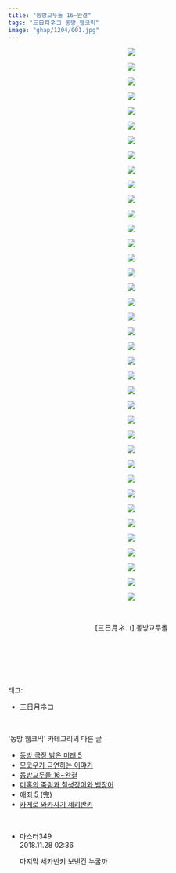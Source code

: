 ```yaml
---
title: "동방교두돌 16~완결"
tags: "三日月ネコ 동방_웹코믹"
image: "ghap/1204/001.jpg"
---
```

<div class="article">
<p style="text-align: center; clear: none; float: none;"><img src="{{ site.nasurl }}/ghap/1204/001.jpg"/></p>
<p style="text-align: center; clear: none; float: none;"><img src="{{ site.nasurl }}/ghap/1204/002.jpg"/></p>
<p style="text-align: center; clear: none; float: none;"><img src="{{ site.nasurl }}/ghap/1204/003.jpg"/></p>
<p style="text-align: center; clear: none; float: none;"><img src="{{ site.nasurl }}/ghap/1204/004.jpg"/></p>
<p style="text-align: center; clear: none; float: none;"><img src="{{ site.nasurl }}/ghap/1204/005.jpg"/></p>
<p style="text-align: center; clear: none; float: none;"><img src="{{ site.nasurl }}/ghap/1204/006.jpg"/></p>
<p style="text-align: center; clear: none; float: none;"><img src="{{ site.nasurl }}/ghap/1204/007.jpg"/></p>
<p style="text-align: center; clear: none; float: none;"><img src="{{ site.nasurl }}/ghap/1204/008.jpg"/></p>
<p style="text-align: center; clear: none; float: none;"><img src="{{ site.nasurl }}/ghap/1204/009.jpg"/></p>
<p style="text-align: center; clear: none; float: none;"><img src="{{ site.nasurl }}/ghap/1204/010.jpg"/></p>
<p style="text-align: center; clear: none; float: none;"><img src="{{ site.nasurl }}/ghap/1204/011.jpg"/></p>
<p style="text-align: center; clear: none; float: none;"><img src="{{ site.nasurl }}/ghap/1204/012.jpg"/></p>
<p style="text-align: center; clear: none; float: none;"><img src="{{ site.nasurl }}/ghap/1204/013.jpg"/></p>
<p style="text-align: center; clear: none; float: none;"><img src="{{ site.nasurl }}/ghap/1204/014.jpg"/></p>
<p style="text-align: center; clear: none; float: none;"><img src="{{ site.nasurl }}/ghap/1204/015.jpg"/></p>
<p style="text-align: center; clear: none; float: none;"><img src="{{ site.nasurl }}/ghap/1204/016.jpg"/></p>
<p style="text-align: center; clear: none; float: none;"><img src="{{ site.nasurl }}/ghap/1204/017.jpg"/></p>
<p style="text-align: center; clear: none; float: none;"><img src="{{ site.nasurl }}/ghap/1204/018.jpg"/></p>
<p style="text-align: center; clear: none; float: none;"><img src="{{ site.nasurl }}/ghap/1204/019.jpg"/></p>
<p style="text-align: center; clear: none; float: none;"><img src="{{ site.nasurl }}/ghap/1204/020.jpg"/></p>
<p style="text-align: center; clear: none; float: none;"><img src="{{ site.nasurl }}/ghap/1204/021.jpg"/></p>
<p style="text-align: center; clear: none; float: none;"><img src="{{ site.nasurl }}/ghap/1204/022.jpg"/></p>
<p style="text-align: center; clear: none; float: none;"><img src="{{ site.nasurl }}/ghap/1204/023.jpg"/></p>
<p style="text-align: center; clear: none; float: none;"><img src="{{ site.nasurl }}/ghap/1204/024.jpg"/></p>
<p style="text-align: center; clear: none; float: none;"><img src="{{ site.nasurl }}/ghap/1204/025.jpg"/></p>
<p style="text-align: center; clear: none; float: none;"><img src="{{ site.nasurl }}/ghap/1204/026.jpg"/></p>
<p style="text-align: center; clear: none; float: none;"><img src="{{ site.nasurl }}/ghap/1204/027.jpg"/></p>
<p style="text-align: center; clear: none; float: none;"><img src="{{ site.nasurl }}/ghap/1204/028.jpg"/></p>
<p style="text-align: center; clear: none; float: none;"><img src="{{ site.nasurl }}/ghap/1204/029.jpg"/></p>
<p style="text-align: center; clear: none; float: none;"><img src="{{ site.nasurl }}/ghap/1204/030.jpg"/></p>
<p style="text-align: center; clear: none; float: none;"><img src="{{ site.nasurl }}/ghap/1204/031.jpg"/></p>
<p style="text-align: center; clear: none; float: none;"><img src="{{ site.nasurl }}/ghap/1204/032.jpg"/></p>
<p style="text-align: center; clear: none; float: none;"><img src="{{ site.nasurl }}/ghap/1204/033.jpg"/></p>
<p style="text-align: center; clear: none; float: none;"><img src="{{ site.nasurl }}/ghap/1204/034.jpg"/></p>
<p style="text-align: center; clear: none; float: none;"><img src="{{ site.nasurl }}/ghap/1204/035.jpg"/></p>
<p style="text-align: center; clear: none; float: none;"><img src="{{ site.nasurl }}/ghap/1204/036.jpg"/></p>
<p style="text-align: center; clear: none; float: none;"><img src="{{ site.nasurl }}/ghap/1204/037.jpg"/></p>
<p style="text-align: center; clear: none; float: none;"><img src="{{ site.nasurl }}/ghap/1204/038.jpg"/></p>
<p style="text-align: center; clear: none; float: none;"><br/></p>
<p style="text-align: center; clear: none; float: none;">[三日月ネコ] 동방교두돌</p>
<p style="text-align: center; clear: none; float: none;"><br/></p>
<p><br/></p>
</div><br/>
<div class="tagTrail">
<p>태그: </p>
<ul>
<li>三日月ネコ</li>
</ul>
</div><br/>
<div class="another">
<p>'동방 웹코믹' 카테고리의 다른 글</p>
<ul>
<li><a href="/2016-07-30-ghap_1233">동방 극장 밝은 미래 5</a></li>
<li><a href="/2016-07-29-ghap_1205">모코우가 금연하는 이야기</a></li>
<li><a href="/2016-07-29-ghap_1204">동방교두돌 16~완결</a></li>
<li><a href="/2016-07-28-ghap_1191">미혹의 죽림과 칠성장어와 뱀장어</a></li>
<li><a href="/2016-07-28-ghap_1185">애죄 5 (完)</a></li>
<li><a href="/2016-07-28-ghap_1182">카게로 와카사기 세키반키</a></li>
</ul>
</div><br/>
<div class="cb_module cb_fluid">
<div class="cb_wrt cb_profile">
<div class="comment">
<ul>
<li class="cb_thumb_off" id="comment15379373">
<div class="cb_comment_area">
<div class="cb_info_area">
<div class="cb_section">
<span class="cb_nick_name">마스터349</span>
</div>
<div class="cb_section">
<span class="cb_date">2018.11.28 02:36 </span>
</div>
</div>
<div class="cb_dsc_comment">
<p class="cb_dsc">
											마지막 세카반키 보낸건 누굴까
										</p>
</div>
</div></li>
</ul>
</div>
</div><!-- commentList close -->
</div><br/>
